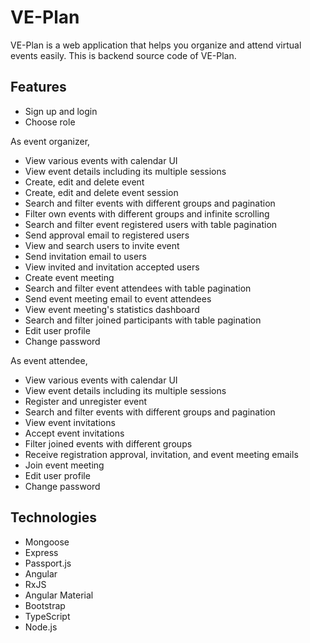 # VE-Plan

VE-Plan is a web application that helps you organize and attend virtual events easily. This is backend source code of VE-Plan.

## Features

- Sign up and login
- Choose role

As event organizer,
- View various events with calendar UI
- View event details including its multiple sessions
- Create, edit and delete event
- Create, edit and delete event session
- Search and filter events with different groups and pagination
- Filter own events with different groups and infinite scrolling
- Search and filter event registered users with table pagination
- Send approval email to registered users
- View and search users to invite event
- Send invitation email to users
- View invited and invitation accepted users
- Create event meeting
- Search and filter event attendees with table pagination
- Send event meeting email to event attendees
- View event meeting's statistics dashboard
- Search and filter joined participants with table pagination
- Edit user profile
- Change password

As event attendee,
- View various events with calendar UI
- View event details including its multiple sessions
- Register and unregister event
- Search and filter events with different groups and pagination
- View event invitations
- Accept event invitations
- Filter joined events with different groups
- Receive registration approval, invitation, and event meeting emails
- Join event meeting
- Edit user profile
- Change password

## Technologies

- Mongoose
- Express
- Passport.js
- Angular
- RxJS
- Angular Material
- Bootstrap
- TypeScript
- Node.js
